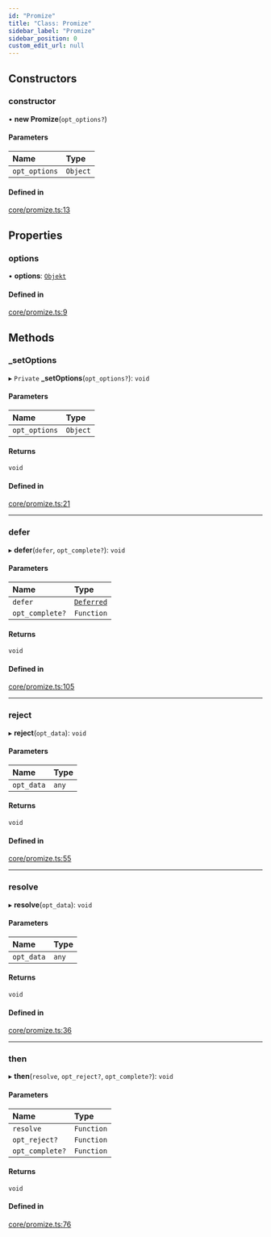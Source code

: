 ```yaml
---
id: "Promize"
title: "Class: Promize"
sidebar_label: "Promize"
sidebar_position: 0
custom_edit_url: null
---
```


## Constructors

### constructor

• **new Promize**(`opt_options?`)

#### Parameters

| Name | Type |
| :------ | :------ |
| `opt_options` | `Object` |

#### Defined in

[core/promize.ts:13](https://bitbucket.org/siposdani87/sui-js/src/412afc3/src/core/promize.ts#lines-13)

## Properties

### options

• **options**: [`Objekt`](Objekt.md)

#### Defined in

[core/promize.ts:9](https://bitbucket.org/siposdani87/sui-js/src/412afc3/src/core/promize.ts#lines-9)

## Methods

### \_setOptions

▸ `Private` **_setOptions**(`opt_options?`): `void`

#### Parameters

| Name | Type |
| :------ | :------ |
| `opt_options` | `Object` |

#### Returns

`void`

#### Defined in

[core/promize.ts:21](https://bitbucket.org/siposdani87/sui-js/src/412afc3/src/core/promize.ts#lines-21)

___

### defer

▸ **defer**(`defer`, `opt_complete?`): `void`

#### Parameters

| Name | Type |
| :------ | :------ |
| `defer` | [`Deferred`](Deferred.md) |
| `opt_complete?` | `Function` |

#### Returns

`void`

#### Defined in

[core/promize.ts:105](https://bitbucket.org/siposdani87/sui-js/src/412afc3/src/core/promize.ts#lines-105)

___

### reject

▸ **reject**(`opt_data`): `void`

#### Parameters

| Name | Type |
| :------ | :------ |
| `opt_data` | `any` |

#### Returns

`void`

#### Defined in

[core/promize.ts:55](https://bitbucket.org/siposdani87/sui-js/src/412afc3/src/core/promize.ts#lines-55)

___

### resolve

▸ **resolve**(`opt_data`): `void`

#### Parameters

| Name | Type |
| :------ | :------ |
| `opt_data` | `any` |

#### Returns

`void`

#### Defined in

[core/promize.ts:36](https://bitbucket.org/siposdani87/sui-js/src/412afc3/src/core/promize.ts#lines-36)

___

### then

▸ **then**(`resolve`, `opt_reject?`, `opt_complete?`): `void`

#### Parameters

| Name | Type |
| :------ | :------ |
| `resolve` | `Function` |
| `opt_reject?` | `Function` |
| `opt_complete?` | `Function` |

#### Returns

`void`

#### Defined in

[core/promize.ts:76](https://bitbucket.org/siposdani87/sui-js/src/412afc3/src/core/promize.ts#lines-76)
